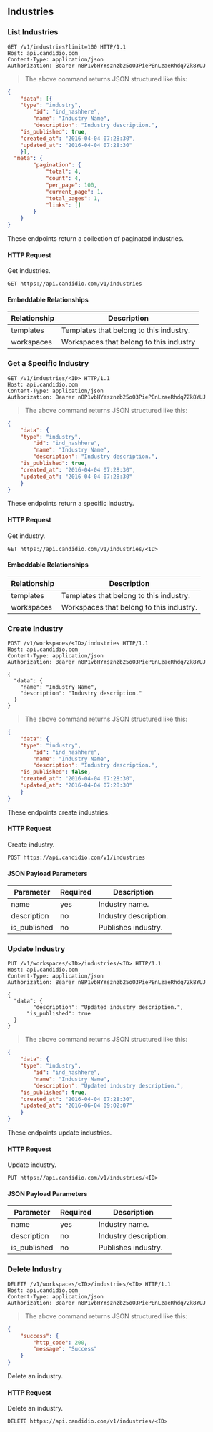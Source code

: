 ## Industries

### List Industries

```http
GET /v1/industries?limit=100 HTTP/1.1
Host: api.candidio.com
Content-Type: application/json
Authorization: Bearer n8P1vbHYYsznzb25oO3PiePEnLzaeRhdq7Zk8YUJ
```

> The above command returns JSON structured like this:

```json
{
	"data": [{
    "type": "industry",
		"id": "ind_hashhere",
		"name": "Industry Name",
		"description": "Industry description.",
    "is_published": true,
    "created_at": "2016-04-04 07:28:30",
    "updated_at": "2016-04-04 07:28:30"
	}],
  "meta": {
		"pagination": {
			"total": 4,
			"count": 4,
			"per_page": 100,
			"current_page": 1,
			"total_pages": 1,
			"links": []
		}
	}
}
```

These endpoints return a collection of paginated industries.

#### HTTP Request

Get industries.

`GET https://api.candidio.com/v1/industries`

#### Embeddable Relationships

Relationship | Description
------------ | -----------
templates | Templates that belong to this industry.
workspaces | Workspaces that belong to this industry

### Get a Specific Industry

```http
GET /v1/industries/<ID> HTTP/1.1
Host: api.candidio.com
Content-Type: application/json
Authorization: Bearer n8P1vbHYYsznzb25oO3PiePEnLzaeRhdq7Zk8YUJ
```

> The above command returns JSON structured like this:

```json
{
	"data": {
    "type": "industry",
		"id": "ind_hashhere",
		"name": "Industry Name",
		"description": "Industry description.",
    "is_published": true,
    "created_at": "2016-04-04 07:28:30",
    "updated_at": "2016-04-04 07:28:30"
	}
}
```

These endpoints return a specific industry.

#### HTTP Request

Get industry.

`GET https://api.candidio.com/v1/industries/<ID>`

#### Embeddable Relationships

Relationship | Description
------------ | -----------
templates | Templates that belong to this industry.
workspaces | Workspaces that belong to this industry.

### Create Industry

```http
POST /v1/workspaces/<ID>/industries HTTP/1.1
Host: api.candidio.com
Content-Type: application/json
Authorization: Bearer n8P1vbHYYsznzb25oO3PiePEnLzaeRhdq7Zk8YUJ

{
  "data": {
    "name": "Industry Name",
    "description": "Industry description."
  }
}
```

> The above command returns JSON structured like this:

```json
{
	"data": {
    "type": "industry",
		"id": "ind_hashhere",
		"name": "Industry Name",
		"description": "Industry description.",
    "is_published": false,
    "created_at": "2016-04-04 07:28:30",
    "updated_at": "2016-04-04 07:28:30"
	}
}
```

These endpoints create industries.

#### HTTP Request

Create industry.

`POST https://api.candidio.com/v1/industries`

#### JSON Payload Parameters

Parameter | Required | Description
--------- | -------- | -----------
name | yes | Industry name.
description | no | Industry description.
is_published | no | Publishes industry.

### Update Industry

```http
PUT /v1/workspaces/<ID>/industries/<ID> HTTP/1.1
Host: api.candidio.com
Content-Type: application/json
Authorization: Bearer n8P1vbHYYsznzb25oO3PiePEnLzaeRhdq7Zk8YUJ

{
  "data": {
  		"description": "Updated industry description.",
      "is_published": true
  }
}
```

> The above command returns JSON structured like this:

```json
{
	"data": {
    "type": "industry",
		"id": "ind_hashhere",
		"name": "Industry Name",
		"description": "Updated industry description.",
    "is_published": true,
    "created_at": "2016-04-04 07:28:30",
    "updated_at": "2016-06-04 09:02:07"
	}
}
```

These endpoints update industries.

#### HTTP Request

Update industry.

`PUT https://api.candidio.com/v1/industries/<ID>`

#### JSON Payload Parameters

Parameter | Required | Description
--------- | -------- | -----------
name | yes | Industry name.
description | no | Industry description.
is_published | no | Publishes industry.

### Delete Industry

```http
DELETE /v1/workspaces/<ID>/industries/<ID> HTTP/1.1
Host: api.candidio.com
Content-Type: application/json
Authorization: Bearer n8P1vbHYYsznzb25oO3PiePEnLzaeRhdq7Zk8YUJ
```

> The above command returns JSON structured like this:

```json
{
	"success": {
		"http_code": 200,
		"message": "Success"
	}
}
```

Delete an industry.

#### HTTP Request

Delete an industry.

`DELETE https://api.candidio.com/v1/industries/<ID>`
